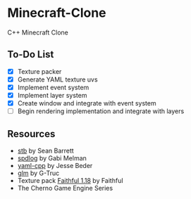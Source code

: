# Minecraft-Clone
C++ Minecraft Clone

## To-Do List
- [x] Texture packer
- [x] Generate YAML texture uvs
- [x] Implement event system
- [x] Implement layer system
- [x] Create window and integrate with event system
- [ ] Begin rendering implementation and integrate with layers

## Resources
- [stb](https://github.com/nothings/stb) by Sean Barrett
- [spdlog](https://github.com/gabime/spdlog) by Gabi Melman
- [yaml-cpp](https://github.com/jbeder/yaml-cpp) by Jesse Beder
- [glm](https://github.com/g-truc/glm) by G-Truc
- Texture pack [Faithful 1.18](https://faithful.team) by Faithful
- The Cherno Game Engine Series